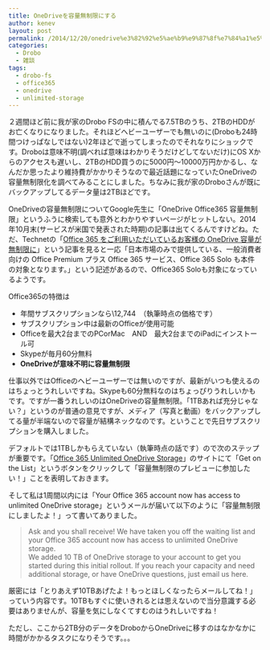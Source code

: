 ```yaml
---
title: OneDriveを容量無制限にする
author: kenev
layout: post
permalink: /2014/12/20/onedrive%e3%82%92%e5%ae%b9%e9%87%8f%e7%84%a1%e5%88%b6%e9%99%90%e3%81%ab%e3%81%99%e3%82%8b/
categories:
  - Drobo
  - 雑談
tags:
  - drobo-fs
  - office365
  - onedrive
  - unlimited-storage
---
```

２週間ほど前に我が家のDrobo FSの中に積んでる7.5TBのうち、2TBのHDDがお亡くなりになりました。それほどヘビーユーザーでも無いのに(Droboも24時間つけっぱなしではない)2年ほどで逝ってしまったのでそれなりにショックです。Droboは意味不明(調べれば意味はわかりそうだけどしてないだけ)にOS Xからのアクセスも遅いし、2TBのHDD買うのに5000円〜10000万円かかるし、なんだか思ったより維持費がかかりそうなので最近話題になっていたOneDriveの容量無制限化を調べてみることにしました。ちなみに我が家のDroboさんが既にバックアップしてるデータ量は2TBほどです。

OneDriveの容量無制限についてGoogle先生に「OneDrive Office365 容量無制限」というふうに検索しても意外とわかりやすいページがヒットしない。2014年10月末(サービスが米国で発表された時期)の記事は出てくるんですけどね。ただ、Technetの「[Office 365 をご利用いただいているお客様の OneDrive 容量が無制限に][1]」という記事を見ると一応「日本市場のみで提供している、一般消費者向けの Office Premium プラス Office 365 サービス、Office 365 Solo も本件の対象となります。」という記述があるので、Office365 Soloも対象になっているようです。

Office365の特徴は

  * 年間サブスクリプションなら\12,744　（執筆時点の価格です）
  * サブスクリプション中は最新のOfficeが使用可能
  * Officeを最大2台までのPCorMac　AND　最大2台までのiPadにインストール可
  * Skypeが毎月60分無料
  * **OneDriveが意味不明に容量無制限**

仕事以外ではOfficeのヘビーユーザーでは無いのですが、最新がいつも使えるのはちょっとうれしいですね。Skypeも60分無料なのはちょっぴりうれしいかもです。ですが一番うれしいのはOneDriveの容量無制限。「1TBあれば充分じゃない？」というのが普通の意見ですが、メディア（写真と動画）をバックアップしてる量が半端ないので容量が結構ネックなのです。ということで先日サブスクリプションを購入しました。

デフォルトでは1TBしかもらえていない（執筆時点の話です）ので次のステップが重要です。「[Office 365 Unlimited OneDrive Storage][2]」のサイトにて「Get on the List」というボタンをクリックして「容量無制限のプレビューに参加したい！」ことを表明しておきます。

そして私は1周間以内には「Your Office 365 account now has access to unlimited OneDrive storage‏」というメールが届いて以下のように「容量無制限にしましたよ！」って書いてありました。

> Ask and you shall receive! We have taken you off the waiting list and your Office 365 account now has access to unlimited OneDrive storage.  
> We added 10 TB of OneDrive storage to your account to get you started during this initial rollout. If you reach your capacity and need additional storage, or have OneDrive questions, just email us here.

厳密には「とりあえず10TBあげたよ！もっとほしくなったらメールしてね！」っていう内容です。10TBもすぐに使いきれるとは思えないので当分意識する必要はありませんが、容量を気にしなくてすむのはうれしいですね！

ただし、ここから2TB分のデータをDroboからOneDriveに移すのはなかなかに時間がかかるタスクになりそうです。。。

 [1]: http://blogs.technet.com/b/microsoft_office_/archive/2014/10/29/onedrive-now-with-unlimited-storage-for-office-365-subscribers.aspx
 [2]: https://preview.onedrive.com